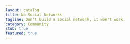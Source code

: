 ```yaml
---
layout: catalog
title: No Social Networks
tagline: Don't build a social network, it won't work.
category: Community
stub: true
featured: true
---
```

